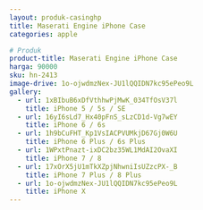 ```yaml
---
layout: produk-casinghp
title: Maserati Engine iPhone Case
categories: apple

# Produk
product-title: Maserati Engine iPhone Case
harga: 90000
sku: hn-2413
image-drive: 1o-ojwdmzNex-JU1lQQIDN7kc95ePeo9L
gallery:
  - url: 1xBIbuB6xDfVthhwPjMwK_034TfOsV37l
    title: iPhone 5 / 5s / SE
  - url: 16yI6sLd7_Hx40pFnS_sLzCD1d-Vg7wEY
    title: iPhone 6 / 6s
  - url: 1h9bCuFHT_Kp1VsIACPVUMkjD67Gj0W6U
    title: iPhone 6 Plus / 6s Plus
  - url: 1WPxtPnazt-ixDC2bz35WL1MdAI2OvaXI
    title: iPhone 7 / 8
  - url: 17xOrX5jU1mTkXZpjNhwniIsUZzcPX-_B
    title: iPhone 7 Plus / 8 Plus
  - url: 1o-ojwdmzNex-JU1lQQIDN7kc95ePeo9L
    title: iPhone X
---
```

